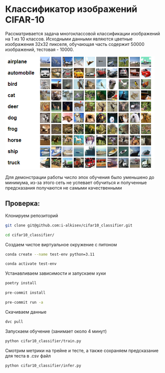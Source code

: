# Классификатор изображений CIFAR-10

Рассматривается задача многоклассовой классификации изображений на 1 из 10 классов. Исходными данными являются цветные изображения 32x32 пикселя, обучающая часть содержит 50000 изображений, тестовая - 10000.

![cifar10-preview](static_data/cifar10img.png)

Для демонстрации работы число эпох обучения было уменьшено до минимума, из-за этого сеть не успевает обучиться и полученные предсказания получаются не самыми качественными

## Проверка:
Клонируем репозиторий
```bash
git clone git@github.com:i-alkisev/cifar10_classifier.git
```
```bash
cd cifar10_classifier/
```
Создаем чистое виртуальное окружение с питоном
```bash
conda create --name test-env python=3.11
```
```bash
conda activate test-env
```
Устанавливаем зависимости и запускаем хуки
```bash
poetry install
```
```bash
pre-commit install
```
```bash
pre-commit run -a
```
Скачиваем данные
```bash
dvc pull
```
Запускаем обучение (занимает около 4 минут)
```bash
python cifar10_classifier/train.py
```
Смотрим метрики на трейне и тесте, а также сохраняем предсказание для теста в .csv файл
```bash
python cifar10_classifier/infer.py
```
